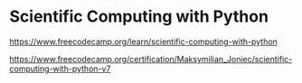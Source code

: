 

# Scientific Computing with Python

https://www.freecodecamp.org/learn/scientific-computing-with-python

https://www.freecodecamp.org/certification/Maksymilian_Joniec/scientific-computing-with-python-v7

